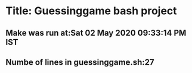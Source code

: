 # Title: Guessinggame bash project
## Make was run at:Sat 02 May 2020 09:33:14 PM IST
## Numbe of lines in guessinggame.sh:27
